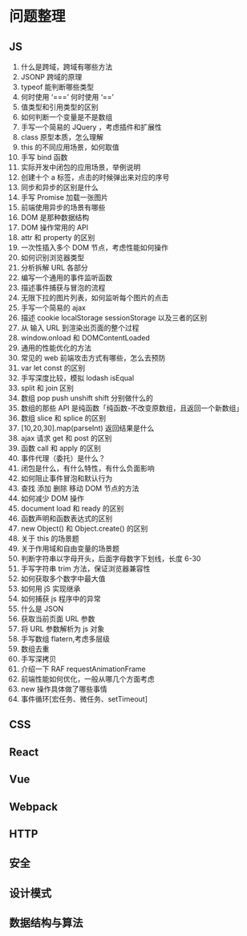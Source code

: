 # 问题整理

## JS

1. 什么是跨域，跨域有哪些方法
2. JSONP 跨域的原理
3. typeof 能判断哪些类型
4. 何时使用 ‘===’ 何时使用 ‘==’
5. 值类型和引用类型的区别
6. 如何判断一个变量是不是数组
7. 手写一个简易的 JQuery ，考虑插件和扩展性
8. class 原型本质，怎么理解
9. this 的不同应用场景，如何取值
10. 手写 bind 函数
11. 实际开发中闭包的应用场景，举例说明
12. 创建十个 a 标签，点击的时候弹出来对应的序号
13. 同步和异步的区别是什么
14. 手写 Promise 加载一张图片
15. 前端使用异步的场景有哪些
16. DOM 是那种数据结构
17. DOM 操作常用的 API
18. attr 和 property 的区别
19. 一次性插入多个 DOM 节点，考虑性能如何操作
20. 如何识别浏览器类型
21. 分析拆解 URL 各部分
22. 编写一个通用的事件监听函数
23. 描述事件捕获与冒泡的流程
24. 无限下拉的图片列表，如何监听每个图片的点击
25. 手写一个简易的 ajax
26. 描述 cookie localStorage sessionStorage 以及三者的区别
27. 从 输入 URL 到渲染出页面的整个过程
28. window.onload 和 DOMContentLoaded
29. 通用的性能优化的方法
30. 常见的 web 前端攻击方式有哪些，怎么去预防
31. var let const 的区别
32. 手写深度比较，模拟 lodash isEqual
33. split 和 join 区别
34. 数组 pop push unshift shift 分别做什么的
35. 数组的那些 API 是纯函数「纯函数-不改变原数组，且返回一个新数组」
36. 数组 slice 和 splice 的区别
37. [10,20,30].map(parseInt) 返回结果是什么
38. ajax 请求 get 和 post 的区别
39. 函数 call 和 apply 的区别
40. 事件代理（委托）是什么？
41. 闭包是什么，有什么特性，有什么负面影响
42. 如何阻止事件冒泡和默认行为
43. 查找 添加 删除 移动 DOM 节点的方法
44. 如何减少 DOM 操作
45. document load 和 ready 的区别
46. 函数声明和函数表达式的区别
47. new Object() 和 Object.create() 的区别
48. 关于 this 的场景题
49. 关于作用域和自由变量的场景题
50. 判断字符串以字母开头，后面字母数字下划线，长度 6-30
51. 手写字符串 trim 方法，保证浏览器兼容性
52. 如何获取多个数字中最大值
53. 如何用 jS 实现继承
54. 如何捕获 js 程序中的异常
55. 什么是 JSON
56. 获取当前页面 URL 参数
57. 将 URL 参数解析为 js 对象
58. 手写数组 flatern,考虑多层级
59. 数组去重
60. 手写深拷贝
61. 介绍一下 RAF requestAnimationFrame
62. 前端性能如何优化，一般从哪几个方面考虑
63. new 操作具体做了哪些事情
64. 事件循环[宏任务、微任务、setTimeout]

## CSS

## React

## Vue

## Webpack

## HTTP

## 安全

## 设计模式

## 数据结构与算法
